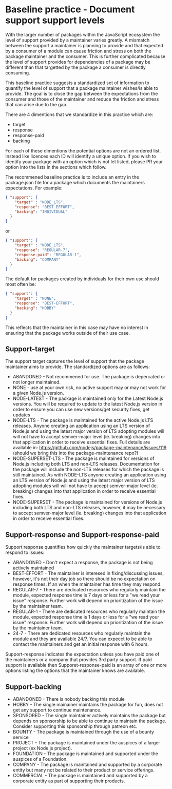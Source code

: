# Baseline practice - Document support support levels

With the larger number of packages within the JavaScript ecosystem the level of
support provided by a maintainer varies greatly.  A mismatch between the
support a maintainer is planning to provide and that expected by a consumer of
a module can cause friction and stress on both the package maintainer and
the consumer. This is further complicated because the level of support
provides for dependencies of a package may be different than that
targetted by the package a consumer is directly consuming.

This baseline practice suggests a standardized set of information to
quantify the level of support that a package maintainer wishes/is able to
provide. The goal is to close the gap between the expectations from the
consumer and those of the maintainer and reduce the friction and stress
that can arise due to the gap.

There are 4 dimentions that we standardize in this practice which are:  

* target
* response
* response-paid
* backing

For each of these dimentions the potential options are not an ordered list.
Instead like licences each ID will identify a unique option. If you wish to
identify your package with an option which is not let listed, please PR your
option into the lists in the sections which follow.

The recommened baseline practice is to include an entry in the package.json
file for a package which documents the maintainers expectations. For example:

```json
{ "support": {
    "target" : "NODE_LTS",
    "response": "BEST_EFFORT",
    "backing": "INDIVIDUAL"
  }
}
```

or

```json
{ "support": {
    "target" : "NODE_LTS",
    "response": "REGULAR-7",
    "response-paid": "REGULAR-1",
    "backing": "COMPANY"
  }
}
```

The default for packages created by individuals for their own use should most often be:

```json
{ "support": {
    "target" : "NONE",
    "response": "BEST-EFFORT",
    "backing": "HOBBY"
  }
}
```

This reflects that the maintainer in this case may have no interest in ensuring that the package works
outside of their use case.

## Support-target

The support target captures the level of support that the package maintainer
aims to provide.  The standardized options are as follows:

* ABANDONED - Not recommened for use. The package is depercated or not longer maintained.
* NONE - use at your own risk, no active support may or may not work for a given Node.js version.
* NODE-LATEST - The package is maintained only for the Latest Node.js versions. You will be required to update
  to the latest Node.js version in order to ensure you can use new versions/get security fixes, get updates
* NODE-LTS - The package is maintained for the active Node.js LTS releases. Anyone creating an application
  using an LTS version of Node.js and using the latest major version of LTS adopting modules will will not
  have to accept semver-major level (ie. breaking) changes into that application in order to receive essential fixes.
  Full details are available in: https://github.com/nodejs/package-maintenance/issues/119
  (should we bring this into the package-maintenance repo?)
* NODE-SUPERSET-LTS - The package is maintained for versions of Node.js including both LTS and non-LTS releases. Documentation
  for the package will include the non-LTS releases for which the package is still maintained. As with NODE-LTS 
  anyone creating an application using an LTS version of Node.js and using the latest major version of LTS
  adopting modules will will not have to accept semver-major level (ie. breaking) changes into that
  application in order to receive essential fixes.
* NODE-SUPERSET - The package is maintained for versions of Node.js including both LTS and non-LTS releases, however, it
  may be necessary to accept semver-major level (ie. breaking) changes into that application in order to receive essential fixes.
  
## Support-response and Support-response-paid

Support response quantifies how quickly the maintainer targets/is able to respond to issues:

* ABANDONED - Don't expect a response, the package is not being actively maintained
* BEST-EFFORT - The maintainer is interesed in fixing/discussing issues, however, it's not their day job so there should be 
  no expectation on response times. If an when the maintainer has time they may respond.
* REGULAR-7 - There are dedicated resources who regularly maintain the module, expected response time is 7 days or less for
  a "we read your issue" response. Further work will depend on prioritization of the issue by the maintainer team.
* REGULAR-1 - There are dedicated resources who regularly maintain the module, expected response time is 1 days or less for
  a "we read your issue" response. Further work will depend on prioritization of the issue by the maintainer team.
* 24-7 - There are dedicated resources who regularly maintain the module and they are available 24/7. You can expecct to 
  be able to contact the maintainers and get an initial response with 6 hours.
   
 Support-response indicates the expectation unless you have paid one of the maintainers or a company that provides
 3rd party support. If paid support is available then Supporet-response-paid is an array of one or more options listing the
 options that the maintainer knows are available.
 
 ## Support-backing
 
 * ABANDONED - There is nobody backing this module
 * HOBBY - The single mainainer maintains the package for fun, does not get any support to continue maintenance.
 * SPONSORED - The single maintainer actively maintains the package but depends on sponsorship to be able to continue to
   maintain the package. Consider supporting this sponsorship through patreon etc.
 * BOUNTY - The package is maintained through the use of a bounty service
 * PROJECT - The package is maintained under the auspices of a larger project (ex Node.js project).
 * FOUNDATION - The package is maintained and supported under the auspices of a Foundation.
 * COMPANY - The package is maintained and supported by a corporate entity but many not be related
   to their product or service offerings.
 * COMMERCIAL - The package is maintained and supported by a corporate entity as part of supporting their products.
